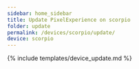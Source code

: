 ```yaml
---
sidebar: home_sidebar
title: Update PixelExperience on scorpio
folder: update
permalink: /devices/scorpio/update/
device: scorpio
---
```

{% include templates/device_update.md %}
